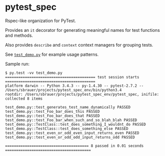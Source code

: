 # pytest_spec
Rspec-like organization for PyTest.

Provides an `it` decorator for generating meaningful names for test functions and methods.

Also provides `describe` and `context` context managers for grouping tests.

See [`test_demo.py`](test_demo.py) for example usage patterns.

Sample run:
```
$ py.test -vv test_demo.py
========================================= test session starts =========================================
platform darwin -- Python 3.4.3 -- py-1.4.30 -- pytest-2.7.2 -- /Users/sbrauer/projects/pytest_spec_env/bin/python3.4
rootdir: /Users/sbrauer/projects/pytest_spec_env/pytest_spec, inifile:
collected 8 items

test_demo.py::test_generates_test_name_dynamically PASSED
test_demo.py::test_Foo_bar_does_this PASSED
test_demo.py::test_Foo_bar_does_that PASSED
test_demo.py::test_Foo_bar_when_such_and_so_blah_blah PASSED
test_demo.py::TestClass::test_does_something_I_wouldnt_do PASSED
test_demo.py::TestClass::test_does_something_else PASSED
test_demo.py::test_even_or_odd_even_input_returns_even PASSED
test_demo.py::test_even_or_odd_odd_input_returns_odd PASSED

====================================== 8 passed in 0.01 seconds =======================================
```
